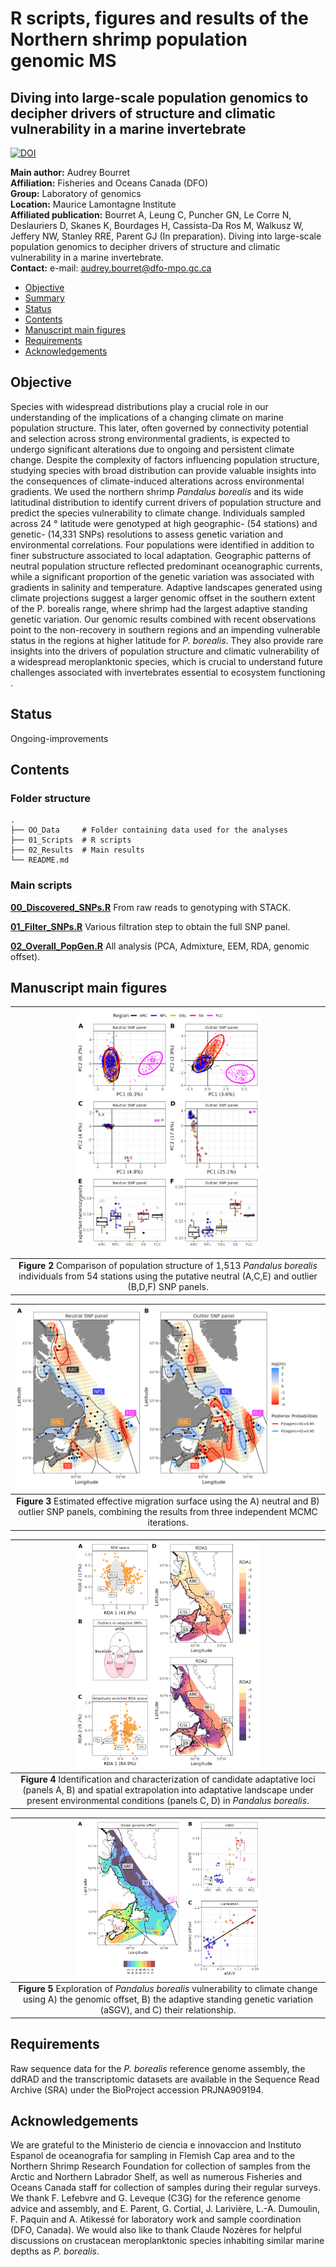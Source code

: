 # R scripts, figures and results of the Northern shrimp population genomic MS
## Diving into large-scale  population genomics to decipher drivers of structure and climatic vulnerability in a marine invertebrate

[![DOI](https://zenodo.org/badge/745501434.svg)](https://zenodo.org/doi/10.5281/zenodo.11287665)

__Main author:__  Audrey Bourret  
__Affiliation:__  Fisheries and Oceans Canada (DFO)   
__Group:__        Laboratory of genomics   
__Location:__     Maurice Lamontagne Institute  
__Affiliated publication:__ Bourret A, Leung C, Puncher GN, Le Corre N, Deslauriers D, Skanes K, Bourdages H, Cassista-Da Ros M, Walkusz W, Jeffery NW, Stanley RRE, Parent GJ (In preparation). Diving into large-scale  population genomics to decipher drivers of structure and climatic vulnerability in a marine invertebrate.  
__Contact:__      e-mail: audrey.bourret@dfo-mpo.gc.ca

- [Objective](#objective)
- [Summary](#summary)
- [Status](#status)
- [Contents](#contents)
- [Manuscript main figures](#manuscript-main-figures)
- [Requirements](#requirements)
- [Acknowledgements](#acknowledgements)

## Objective

Species with widespread distributions play a crucial role in our understanding of the implications of a changing climate on marine population structure. This later, often governed by connectivity potential and selection across strong environmental gradients, is expected to undergo significant alterations due to ongoing and persistent climate change. Despite the complexity of factors influencing population structure, studying species with broad distribution can provide valuable insights into the consequences of climate-induced alterations across environmental gradients. We used the northern shrimp *Pandalus borealis* and its wide latitudinal distribution to identify current drivers of population structure and predict the species vulnerability to climate change. Individuals sampled across 24 ° latitude were genotyped at high geographic- (54 stations) and genetic- (14,331 SNPs) resolutions to assess genetic variation and environmental correlations. Four populations were identified in addition to finer substructure associated to local adaptation. Geographic patterns of neutral population structure  reflected predominant oceanographic currents, while a significant proportion of the genetic variation was associated with gradients in salinity and temperature. Adaptive landscapes generated using climate projections suggest a larger genomic offset in the southern extent of the P. borealis range, where shrimp had the largest adaptive standing genetic variation. Our genomic results combined with recent  observations  point to the non-recovery in southern regions and an impending vulnerable status in the regions at higher latitude for *P. borealis*. They also provide rare insights into the drivers of population structure and climatic vulnerability of a widespread meroplanktonic species, which is crucial to understand future challenges associated with invertebrates essential to ecosystem functioning .

## Status
Ongoing-improvements

## Contents
### Folder structure

    .
    ├── OO_Data     # Folder containing data used for the analyses 
    ├── 01_Scripts  # R scripts  
    ├── 02_Results  # Main results      
    └── README.md

### Main scripts

[**00_Discovered_SNPs.R**](01_Scripts/00_Discovered_SNPs.R) From raw reads to genotyping with STACK.

[**01_Filter_SNPs.R**](01_Scripts/01_Filter_SNPs.R) Various filtration step to obtain the full SNP panel. 

[**02_Overall_PopGen.R**](01_Scripts/02_Overall_PopGen.R) All analysis (PCA, Admixture, EEM, RDA, genomic offset).

## Manuscript main figures

| <img src="02_Results/01_Overall_PopGen/PopStruct_NeutralvsOutliers_20231006.png" width=60% height=60%> |
|:--:| 
| **Figure 2** Comparison of population structure of 1,513 *Pandalus borealis* individuals from 54 stations using the putative neutral (A,C,E) and outlier (B,D,F) SNP panels. |

| <img src="02_Results/01_Overall_PopGen/EEMS_migration_20231006.png" width=100% height=100%> |
|:--:| 
| **Figure 3** Estimated effective migration surface using the A) neutral and B) outlier SNP panels, combining the results from three independent MCMC iterations.  |

| <img src="02_Results/01_Overall_PopGen/Adaptative.landscape_BIG3.png" width=60% height=60%> |
|:--:| 
| **Figure 4** Identification and characterization of candidate adaptative loci (panels A, B) and spatial extrapolation into adaptative landscape under present environmental conditions (panels C, D) in *Pandalus borealis*. |


| <img src="02_Results/01_Overall_PopGen/Fig6_evolution_20231017.png" width=60% height=60%> |
|:--:| 
| **Figure 5** Exploration of *Pandalus borealis* vulnerability to climate change using A) the genomic offset, B) the adaptive standing genetic variation (aSGV), and C) their relationship. |


## Requirements
Raw sequence data for the *P. borealis* reference genome assembly, the ddRAD and the transcriptomic datasets are available in the Sequence Read Archive (SRA) under the BioProject accession PRJNA909194. 

## Acknowledgements
We are grateful to the Ministerio de ciencia e innovaccion and Instituto Espanol de oceanografia for sampling in Flemish Cap area and to the Northern Shrimp Research Foundation for collection of samples from the Arctic and Northern Labrador Shelf, as well as numerous Fisheries and Oceans Canada staff for collection of samples during their regular surveys. We thank F. Lefebvre and G. Leveque (C3G) for the reference genome advice and  assembly, and E. Parent, G. Cortial, J. Larivière, L.-A. Dumoulin, F. Paquin and A. Atikessé for laboratory work and sample coordination (DFO, Canada). We would also like to thank Claude Nozères for helpful discussions on crustacean meroplanktonic species inhabiting similar marine depths as *P. borealis*.

